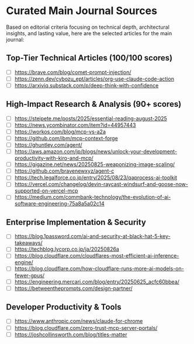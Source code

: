 # Curated Main Journal Sources

Based on editorial criteria focusing on technical depth, architectural insights, and lasting value, here are the selected articles for the main journal:

## Top-Tier Technical Articles (100/100 scores)
- [ ] https://brave.com/blog/comet-prompt-injection/
- [ ] https://zenn.dev/cybozu_ept/articles/org-use-claude-code-action
- [ ] https://arxiviq.substack.com/p/deep-think-with-confidence

## High-Impact Research & Analysis (90+ scores)  
- [ ] https://steipete.me/posts/2025/essential-reading-august-2025
- [ ] https://news.ycombinator.com/item?id=44957443
- [ ] https://workos.com/blog/mcp-vs-a2a
- [ ] https://github.com/ibm/mcp-context-forge
- [ ] https://ghuntley.com/agent/
- [ ] https://aws.amazon.com/jp/blogs/news/unlock-your-development-productivity-with-kiro-and-mcp/
- [ ] https://gigazine.net/news/20250825-weaponizing-image-scaling/
- [ ] https://github.com/bravenewxyz/agent-c
- [ ] https://tech.legalforce.co.jp/entry/2025/08/23/qaprocess-ai-toolkit
- [ ] https://vercel.com/changelog/devin-raycast-windsurf-and-goose-now-supported-on-vercel-mcp
- [ ] https://medium.com/commbank-technology/the-evolution-of-ai-software-engineering-75a8a5a02c14

## Enterprise Implementation & Security
- [ ] https://blog.1password.com/ai-and-security-at-black-hat-5-key-takeaways/
- [ ] https://techblog.lycorp.co.jp/ja/20250826a
- [ ] https://blog.cloudflare.com/cloudflares-most-efficient-ai-inference-engine/
- [ ] https://blog.cloudflare.com/how-cloudflare-runs-more-ai-models-on-fewer-gpus/
- [ ] https://engineering.mercari.com/blog/entry/20250625_acfc60bbea/
- [ ] https://betweentheprompts.com/design-partner/

## Developer Productivity & Tools
- [ ] https://www.anthropic.com/news/claude-for-chrome
- [ ] https://blog.cloudflare.com/zero-trust-mcp-server-portals/
- [ ] https://joshcollinsworth.com/blog/titles-matter